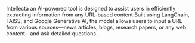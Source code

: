 Intellecta an AI-powered tool is designed to assist users in efficiently extracting information from any URL-based content.Built using LangChain, FAISS, and Google Generative AI, the model allows users to input a URL from various sources—news articles, blogs, research papers, or any web content—and ask detailed questions..
